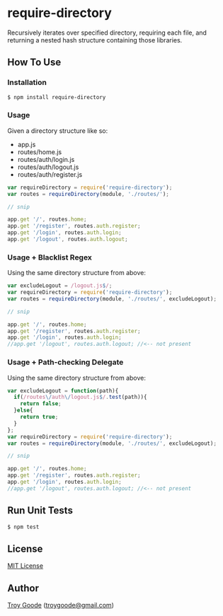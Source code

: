 # require-directory

Recursively iterates over specified directory, requiring each file, and returning a nested hash structure containing those libraries.

## How To Use

### Installation

```bash
$ npm install require-directory
```

### Usage

Given a directory structure like so:

* app.js
* routes/home.js
* routes/auth/login.js
* routes/auth/logout.js
* routes/auth/register.js

```javascript
var requireDirectory = require('require-directory');
var routes = requireDirectory(module, './routes/');

// snip

app.get '/', routes.home;
app.get '/register', routes.auth.register;
app.get '/login', routes.auth.login;
app.get '/logout', routes.auth.logout;
```

### Usage + Blacklist Regex

Using the same directory structure from above:

```javascript
var excludeLogout = /logout.js$/;
var requireDirectory = require('require-directory');
var routes = requireDirectory(module, './routes/', excludeLogout);

// snip

app.get '/', routes.home;
app.get '/register', routes.auth.register;
app.get '/login', routes.auth.login;
//app.get '/logout', routes.auth.logout; //<-- not present
```

### Usage + Path-checking Delegate

Using the same directory structure from above:

```javascript
var excludeLogout = function(path){
  if(/routes\/auth\/logout.js$/.test(path)){
    return false;
  }else{
    return true;
  }
};
var requireDirectory = require('require-directory');
var routes = requireDirectory(module, './routes/', excludeLogout);

// snip

app.get '/', routes.home;
app.get '/register', routes.auth.register;
app.get '/login', routes.auth.login;
//app.get '/logout', routes.auth.logout; //<-- not present
```

## Run Unit Tests

```bash
$ npm test
```

## License

[MIT License](http://www.opensource.org/licenses/mit-license.php)

## Author

[Troy Goode](https://github.com/TroyGoode) ([troygoode@gmail.com](mailto:troygoode@gmail.com))

